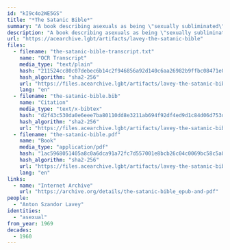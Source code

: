 ```yaml
---
id: "kI9c4o2WE5GS"
title: "*The Satanic Bible*"
summary: "A book describing asexuals as being \"sexually subliminated\" by non-sexual interests"
description: "A book describing asexuals as being \"sexually subliminated\" by non-sexual interests and favoring those over sex"
url: "https://acearchive.lgbt/artifacts/lavey-the-satanic-bible"
files:
  - filename: "the-satanic-bible-transcript.txt"
    name: "OCR Transcript"
    media_type: "text/plain"
    hash: "211524cc80c07debec6b14c2f946856a92d140c6aa26982b9ffbc08471e07c62"
    hash_algorithm: "sha2-256"
    url: "https://files.acearchive.lgbt/artifacts/lavey-the-satanic-bible/the-satanic-bible-transcript.txt"
    lang: "en"
  - filename: "the-satanic-bible.bib"
    name: "Citation"
    media_type: "text/x-bibtex"
    hash: "d2f43c530da0e6eee7ba80110dd8e3211ab694f92df4ed9d1c84d06d753d9e9f"
    hash_algorithm: "sha2-256"
    url: "https://files.acearchive.lgbt/artifacts/lavey-the-satanic-bible/the-satanic-bible.bib"
  - filename: "the-satanic-bible.pdf"
    name: "Book"
    media_type: "application/pdf"
    hash: "1ac5968051405a8c0a6dca91a72fc7d557001e8bcb26c04c0069bc58c5a8f7dc"
    hash_algorithm: "sha2-256"
    url: "https://files.acearchive.lgbt/artifacts/lavey-the-satanic-bible/the-satanic-bible.pdf"
    lang: "en"
links:
  - name: "Internet Archive"
    url: "https://archive.org/details/the-satanic-bible_epub-and-pdf"
people:
  - "Anton Szandor Lavey"
identities:
  - "asexual"
from_year: 1969
decades:
  - 1960
---
```

